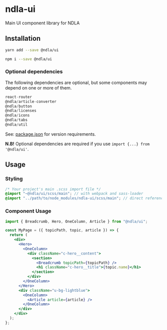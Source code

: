# ndla-ui

Main UI component library for NDLA

## Installation

```sh
yarn add --save @ndla/ui
```

```sh
npm i --save @ndla/ui
```

### Optional dependencies

The following dependencies are optional, but some components may depend on one or more of them.

```js
react-router
@ndla/article-converter
@ndla/button
@ndla/licenses
@ndla/icons
@ndla/tabs
@ndla/util
```

See: [package.json](package.json) for version requirements.

**N.B!** Optional dependencies are required if you use `import {...} from '@ndla/ui'`.

## Usage

### Styling

```scss
/* Your project's main .scss import file */
@import "~@ndla/ui/scss/main"; // with webpack and sass-loader
@import "../path/to/node_modules/ndla-ui/scss/main"; // direct reference
```

### Component Usage

```jsx
import { Breadcrumb, Hero, OneColumn, Article } from "@ndla/ui";

const MyPage = ({ topicPath, topic, article }) => {
  return (
    <div>
      <Hero>
        <OneColumn>
          <div className="c-hero__content">
            <section>
              <Breadcrumb topicPath={topicPath} />
              <h1 className="c-hero__title">{topic.name}</h1>
            </section>
          </div>
        </OneColumn>
      </Hero>
      <div className="u-bg-lightblue">
        <OneColumn>
          <Article article={article} />
        </OneColumn>
      </div>
    </div>
  );
};
```
